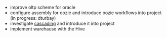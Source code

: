 * improve oltp scheme for oracle
* configure assembly for oozie and introduce oozie workflows into project (in progress: dturbay)
* investigate [cascading](http://www.cascading.org/about/) and introduce it into project
* implement warehause with the Hive
